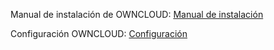 Manual de instalación de OWNCLOUD: <a href="Manual de configuración OWNCLOUD.md">Manual de instalación</a>

Configuración OWNCLOUD:  <a href="Instalación OWNCLOUD.md">Configuración</a>

